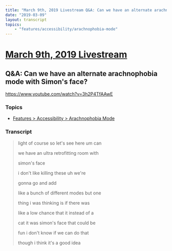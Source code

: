 ```yaml
---
title: "March 9th, 2019 Livestream Q&A: Can we have an alternate arachnophobia mode with Simon's face?"
date: "2019-03-09"
layout: transcript
topics:
    - "features/accessibility/arachnophobia-mode"
---
```

# [March 9th, 2019 Livestream](../2019-03-09.md)
## Q&A: Can we have an alternate arachnophobia mode with Simon's face?
https://www.youtube.com/watch?v=3h2P4TfAAwE

### Topics
* [Features > Accessibility > Arachnophobia Mode](../topics/features/accessibility/arachnophobia-mode.md)

### Transcript

> light of course so let's see here um can
>
> we have an ultra retrofitting room with
>
> simon's face
>
> i don't like killing these uh we're
>
> gonna go and add
>
> like a bunch of different modes but one
>
> thing i was thinking is if there was
>
> like a low chance that it instead of a
>
> cat it was simon's face that could be
>
> fun i don't know if we can do that
>
> though i think it's a good idea
